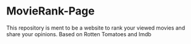 # MovieRank-Page
 This repository is ment to be a website to rank your viewed movies and share your opinions. Based on Rotten Tomatoes and Imdb
